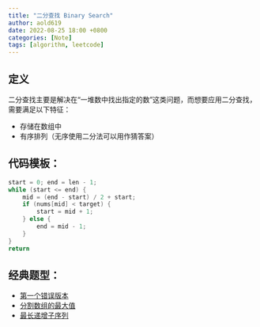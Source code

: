 ```yaml
---
title: "二分查找 Binary Search"
author: aold619
date: 2022-08-25 18:00 +0800
categories: [Note]
tags: [algorithm, leetcode]
---
```


## 定义

二分查找主要是解决在“一堆数中找出指定的数”这类问题，而想要应用二分查找，需要满足以下特征：

* 存储在数组中
* 有序排列（无序使用二分法可以用作猜答案）

## 代码模板：

```java
start = 0; end = len - 1;
while (start <= end) {
    mid = (end - start) / 2 + start;
    if (nums[mid] < target) {
        start = mid + 1;
    } else {
        end = mid - 1;
    }
}
return
```

## 经典题型：
* [第一个错误版本](https://leetcode.cn/problems/first-bad-version/)
* [分割数组的最大值](https://leetcode.cn/problems/split-array-largest-sum/)
* [最长递增子序列](https://leetcode.cn/problems/longest-increasing-subsequence/)

